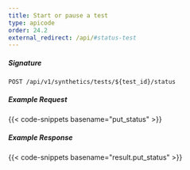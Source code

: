 ```yaml
---
title: Start or pause a test
type: apicode
order: 24.2
external_redirect: /api/#status-test
---
```


##### Signature
`POST /api/v1/synthetics/tests/${test_id}/status`

##### Example Request

{{< code-snippets basename="put_status" >}}

##### Example Response

{{< code-snippets basename="result.put_status" >}}
